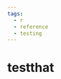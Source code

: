 ```yaml
---
tags:
  - r
  - reference
  - testing
---
```


# testthat

<!--
TODO: Finish this reference
TODO: Add tutorial and link to it
TODO: Add any recipes and link to them
-->
